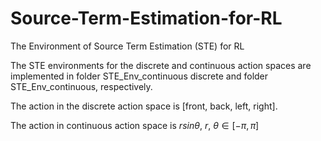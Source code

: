 # Source-Term-Estimation-for-RL
The Environment of Source Term Estimation (STE) for RL

The STE environments for the discrete and continuous action spaces are implemented in folder STE_Env_continuous discrete and folder STE_Env_continuous, respectively.

The action in the discrete action space is [front, back, left, right].  

The action in continuous action space is $` r sin\theta `$, $` r `$, $` \theta \in [-\pi,\pi]`$
